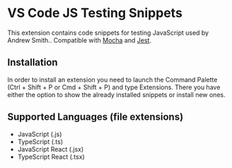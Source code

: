 # VS Code JS Testing Snippets

This extension contains code snippets for testing JavaScript used by Andrew Smith.. Compatible with [Mocha](https://mochajs.org/) and [Jest](https://facebook.github.io/jest).

## Installation

In order to install an extension you need to launch the Command Palette (Ctrl + Shift + P or Cmd + Shift + P) and type Extensions.
There you have either the option to show the already installed snippets or install new ones.

## Supported Languages (file extensions)

* JavaScript (.js)
* TypeScript (.ts)
* JavaScript React (.jsx)
* TypeScript React (.tsx)
